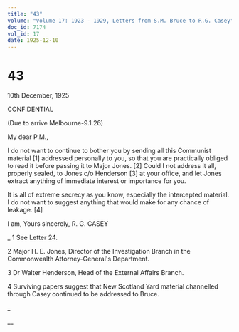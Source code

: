 ```yaml
---
title: "43"
volume: "Volume 17: 1923 - 1929, Letters from S.M. Bruce to R.G. Casey"
doc_id: 7174
vol_id: 17
date: 1925-12-10
---
```


# 43

10th December, 1925

CONFIDENTIAL

(Due to arrive Melbourne-9.1.26)

My dear P.M.,

I do not want to continue to bother you by sending all this Communist material [1] addressed personally to you, so that you are practically obliged to read it before passing it to Major Jones. [2] Could I not address it all, properly sealed, to Jones c/o Henderson [3] at your office, and let Jones extract anything of immediate interest or importance for you.

It is all of extreme secrecy as you know, especially the intercepted material. I do not want to suggest anything that would make for any chance of leakage. [4]

I am, Yours sincerely, R. G. CASEY 

_ 1 See Letter 24.

2 Major H. E. Jones, Director of the Investigation Branch in the Commonwealth Attorney-General's Department.

3 Dr Walter Henderson, Head of the External Affairs Branch.

4 Surviving papers suggest that New Scotland Yard material channelled through Casey continued to be addressed to Bruce.

_

__
